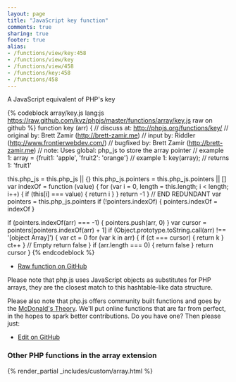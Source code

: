 ```yaml
---
layout: page
title: "JavaScript key function"
comments: true
sharing: true
footer: true
alias:
- /functions/view/key:458
- /functions/view/key
- /functions/view/458
- /functions/key:458
- /functions/458
---
```

<!-- Generated by Rakefile:build -->
A JavaScript equivalent of PHP's key

{% codeblock array/key.js lang:js https://raw.github.com/kvz/phpjs/master/functions/array/key.js raw on github %}
function key (arr) {
  //  discuss at: http://phpjs.org/functions/key/
  // original by: Brett Zamir (http://brett-zamir.me)
  //    input by: Riddler (http://www.frontierwebdev.com/)
  // bugfixed by: Brett Zamir (http://brett-zamir.me)
  //        note: Uses global: php_js to store the array pointer
  //   example 1: array = {fruit1: 'apple', 'fruit2': 'orange'}
  //   example 1: key(array);
  //   returns 1: 'fruit1'

  this.php_js = this.php_js || {}
  this.php_js.pointers = this.php_js.pointers || []
  var indexOf = function (value) {
    for (var i = 0, length = this.length; i < length; i++) {
      if (this[i] === value) {
        return i
      }
    }
    return -1
  }
  // END REDUNDANT
  var pointers = this.php_js.pointers
  if (!pointers.indexOf) {
    pointers.indexOf = indexOf
  }

  if (pointers.indexOf(arr) === -1) {
    pointers.push(arr, 0)
  }
  var cursor = pointers[pointers.indexOf(arr) + 1]
  if (Object.prototype.toString.call(arr) !== '[object Array]') {
    var ct = 0
    for (var k in arr) {
      if (ct === cursor) {
        return k
      }
      ct++
    }
    // Empty
    return false
  }
  if (arr.length === 0) {
    return false
  }
  return cursor
}
{% endcodeblock %}

 - [Raw function on GitHub](https://github.com/kvz/phpjs/blob/master/functions/array/key.js)

Please note that php.js uses JavaScript objects as substitutes for PHP arrays, they are 
the closest match to this hashtable-like data structure. 

Please also note that php.js offers community built functions and goes by the 
[McDonald's Theory](https://medium.com/what-i-learned-building/9216e1c9da7d). We'll put online 
functions that are far from perfect, in the hopes to spark better contributions. 
Do you have one? Then please just: 

 - [Edit on GitHub](https://github.com/kvz/phpjs/edit/master/functions/array/key.js)


### Other PHP functions in the array extension
{% render_partial _includes/custom/array.html %}
